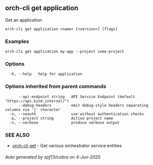 ## orch-cli get application

Get an application

```
orch-cli get application <name> [<version>] [flags]
```

### Examples

```
orch-cli get application my-app --project some-project
```

### Options

```
  -h, --help   help for application
```

### Options inherited from parent commands

```
      --api-endpoint string   API Service Endpoint (default "https://api.kind.internal/")
      --debug-headers         emit debug-style headers separating columns via '|' character
  -n, --noauth                use without authentication checks
  -p, --project string        Active project name
  -v, --verbose               produce verbose output
```

### SEE ALSO

* [orch-cli get](orch-cli_get.md)	 - Get various orchestrator service entities

###### Auto generated by spf13/cobra on 4-Jun-2025
